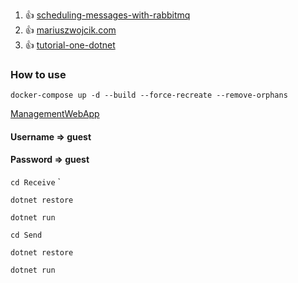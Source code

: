 1. :+1: [scheduling-messages-with-rabbitmq](https://www.rabbitmq.com/blog/2015/04/16/scheduling-messages-with-rabbitmq)
2. :+1: [mariuszwojcik.com](https://www.mariuszwojcik.com/rabbitmq-gets-support-for-delayed-messages-delivery/)
3. :+1: [tutorial-one-dotnet](https://www.rabbitmq.com/tutorials/tutorial-one-dotnet.html)


### How to use

`
 docker-compose up -d --build --force-recreate --remove-orphans
`

[ManagementWebApp](http://localhost:15672)

#### Username => guest
#### Password => guest

`
cd Receive
`
`

`
dotnet restore
`

`
dotnet run
`

`
cd Send
`

`
dotnet restore
`

`
dotnet run
`

